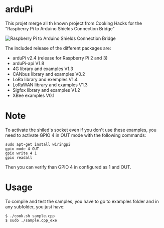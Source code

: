 # arduPi
This projet merge all th known project from Cooking Hacks for the "Raspberry Pi to Arduino Shields Connection Bridge"

![Raspberry Pi to Arduino Shields Connection Bridge](https://www.cooking-hacks.com/media/catalog/product/cache/1/thumbnail/9df78eab33525d08d6e5fb8d27136e95/r/a/raspberry_arduino_shield_600px.1471337569.png)

The included release of the different packages are:
  - arduPi v2.4 (release for Raspberry Pi 2 and 3)
  - arduPi-api V1.8
  - 4G library and examples V1.3
  - CANbus library and examples V0.2
  - LoRa library and exemples V1.4
  - LoRaWAN library and examples V1.3
  - Sigfox library and examples V1.2
  - XBee examples V0.1

# Note
To activate the shiled's socket even if you don't use these examples, you need to activate GPIO 4 in OUT mode with the following commands:
```shell
sudo apt-get install wiringpi
gpio mode 4 OUT
gpio write 4 1
gpio readall
```
Then you can verify than GPIO 4 in configured as 1 and OUT.

# Usage
To compile and test the samples, you have to go to examples folder and in any subfolder, you just have:
```shell
$ ./cook.sh sample.cpp
$ sudo ./sample.cpp_exe
```
